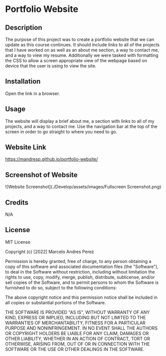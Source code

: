 # Portfolio Website

## Description

The purpose of this project was to create a portfolio website that we can update as this course continues. It should include links to all of the projects that I have worked on as well as an about me section, a way to contact me, and a way to view my resume. Additionally we were tasked with formatting the CSS to allow a screen appropriate view of the webpage based on device that the user is using to view the site.

## Installation

Open the link in a browser.

## Usage

The website will display a brief about me, a section with links to all of my projects, and a way to contact me. Use the navigation bar at the top of the screen in order to go straight to where you need to go.

## Website Link

https://mandresp.github.io/portfolio-website/

## Screenshot of Website

![Website Screenshot](./Develop/assets/images/Fullscreen Screenshot.png)

## Credits

N/A

## License

MIT License

Copyright (c) [2022] Marcelo Andres Perez

Permission is hereby granted, free of charge, to any person obtaining a copy
of this software and associated documentation files (the "Software"), to deal
in the Software without restriction, including without limitation the rights
to use, copy, modify, merge, publish, distribute, sublicense, and/or sell
copies of the Software, and to permit persons to whom the Software is
furnished to do so, subject to the following conditions:

The above copyright notice and this permission notice shall be included in all
copies or substantial portions of the Software.

THE SOFTWARE IS PROVIDED "AS IS", WITHOUT WARRANTY OF ANY KIND, EXPRESS OR
IMPLIED, INCLUDING BUT NOT LIMITED TO THE WARRANTIES OF MERCHANTABILITY,
FITNESS FOR A PARTICULAR PURPOSE AND NONINFRINGEMENT. IN NO EVENT SHALL THE
AUTHORS OR COPYRIGHT HOLDERS BE LIABLE FOR ANY CLAIM, DAMAGES OR OTHER
LIABILITY, WHETHER IN AN ACTION OF CONTRACT, TORT OR OTHERWISE, ARISING FROM,
OUT OF OR IN CONNECTION WITH THE SOFTWARE OR THE USE OR OTHER DEALINGS IN THE
SOFTWARE.
